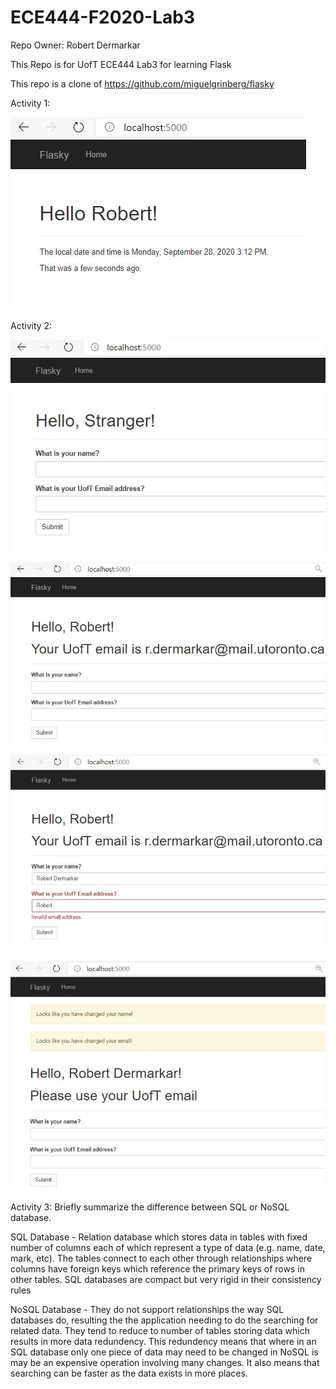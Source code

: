 # ECE444-F2020-Lab3

Repo Owner: Robert Dermarkar

This Repo is for UofT ECE444 Lab3 for learning Flask

This repo is a clone of https://github.com/miguelgrinberg/flasky

Activity 1:

![Screenshot 1](/images/ECE344_Lab3_Part1_Screenshot.jpg)

Activity 2:

![Screenshot 2](/images/ECE344_Lab3_Part2_Screenshot1.jpg)

![Screenshot 3](/images/ECE344_Lab3_Part2_Screenshot2.jpg)

![Screenshot 4](/images/ECE344_Lab3_Part2_Screenshot3.jpg)

![Screenshot 5](/images/ECE344_Lab3_Part2_Screenshot4.jpg)

Activity 3: Briefly summarize the difference between SQL or NoSQL database.

SQL Database - Relation database which stores data in tables with fixed number of columns each of which represent a type of data (e.g. name, date, mark, etc). The tables connect to each other through relationships where columns have foreign keys which reference the primary keys of rows in other tables. SQL databases are compact but very rigid in their consistency rules

NoSQL Database - They do not support relationships the way SQL databases do, resulting the the application needing to do the searching for related data. They tend to reduce to number of tables storing data which results in more data redundency. This redundency means that where in an SQL database only one piece of data may need to be changed in NoSQL is may be an expensive operation involving many changes. It also means that searching can be faster as the data exists in more places.
